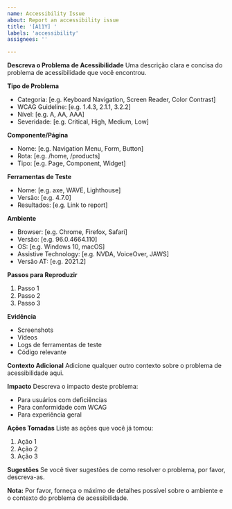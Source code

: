 ```yaml
---
name: Accessibility Issue
about: Report an accessibility issue
title: '[A11Y] '
labels: 'accessibility'
assignees: ''

---
```


**Descreva o Problema de Acessibilidade**
Uma descrição clara e concisa do problema de acessibilidade que você encontrou.

**Tipo de Problema**
- Categoria: [e.g. Keyboard Navigation, Screen Reader, Color Contrast]
- WCAG Guideline: [e.g. 1.4.3, 2.1.1, 3.2.2]
- Nível: [e.g. A, AA, AAA]
- Severidade: [e.g. Critical, High, Medium, Low]

**Componente/Página**
- Nome: [e.g. Navigation Menu, Form, Button]
- Rota: [e.g. /home, /products]
- Tipo: [e.g. Page, Component, Widget]

**Ferramentas de Teste**
- Nome: [e.g. axe, WAVE, Lighthouse]
- Versão: [e.g. 4.7.0]
- Resultados: [e.g. Link to report]

**Ambiente**
- Browser: [e.g. Chrome, Firefox, Safari]
- Versão: [e.g. 96.0.4664.110]
- OS: [e.g. Windows 10, macOS]
- Assistive Technology: [e.g. NVDA, VoiceOver, JAWS]
- Versão AT: [e.g. 2021.2]

**Passos para Reproduzir**
1. Passo 1
2. Passo 2
3. Passo 3

**Evidência**
- Screenshots
- Vídeos
- Logs de ferramentas de teste
- Código relevante

**Contexto Adicional**
Adicione qualquer outro contexto sobre o problema de acessibilidade aqui.

**Impacto**
Descreva o impacto deste problema:
- Para usuários com deficiências
- Para conformidade com WCAG
- Para experiência geral

**Ações Tomadas**
Liste as ações que você já tomou:
1. Ação 1
2. Ação 2
3. Ação 3

**Sugestões**
Se você tiver sugestões de como resolver o problema, por favor, descreva-as.

**Nota:**
Por favor, forneça o máximo de detalhes possível sobre o ambiente e o contexto do problema de acessibilidade. 